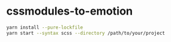 # cssmodules-to-emotion

```bash
yarn install --pure-lockfile
yarn start --syntax scss --directory /path/to/your/project
```
